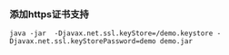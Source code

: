 

### 添加https证书支持

```shell
java -jar  -Djavax.net.ssl.keyStore=/demo.keystore -Djavax.net.ssl.keyStorePassword=demo demo.jar
```
